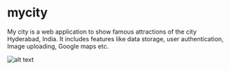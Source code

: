 # mycity
My city is a web application to show famous attractions of the city Hyderabad, India. It includes features like data storage, user authentication, Image uploading, Google maps etc.   

![alt text](http://res.cloudinary.com/cityattractionimages/image/upload/v1529607050/mycity1.png)
